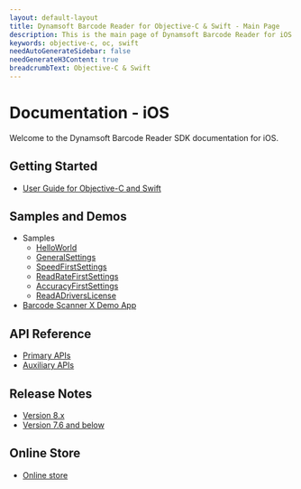 ```yaml
---
layout: default-layout
title: Dynamsoft Barcode Reader for Objective-C & Swift - Main Page
description: This is the main page of Dynamsoft Barcode Reader for iOS SDK.
keywords: objective-c, oc, swift
needAutoGenerateSidebar: false
needGenerateH3Content: true
breadcrumbText: Objective-C & Swift
---
```


# Documentation - iOS 

Welcome to the Dynamsoft Barcode Reader SDK documentation for iOS.

## Getting Started

- [User Guide for Objective-C and Swift](user-guide.md)

## Samples and Demos

- Samples
  - [HelloWorld](samples/helloworld.md)
  - [GeneralSettings](samples/general.md)
  - [SpeedFirstSettings](samples/speed.md)
  - [ReadRateFirstSettings](samples/read-rate.md)
  - [AccuracyFirstSettings](samples/accuracy.md)
  - [ReadADriversLicense](samples/drivers-license.md)
- <a href="https://apps.apple.com/us/app/barcode-scanner-x/id1120581630" target="_blank">Barcode Scanner X Demo App</a>

## API Reference

- [Primary APIs](api-reference/primary-index.md)
- [Auxiliary APIs](api-reference/auxiliary-index.md)

## Release Notes

- [Version 8.x](release-notes/ios-8.md)
- [Version 7.6 and below](release-notes/ios-7.md)

## Online Store

- <a href="https://www.dynamsoft.com/store/dynamsoft-barcode-reader/#mobile" target="_blank">Online store</a>
